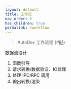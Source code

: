 ```yaml
---
layout: default
title: 工作流
nav_order: 9
has_children: true
permalink: /workflow
---
```


> AutoDev 工作流程 (#[81](https://github.com/unit-mesh/auto-dev/issues/81))

数据流设计

1. 函数引导
2. 请求转换/数据验证、IO处理
3. 处理 IPC/RPC 调用
4. 输出转换/渲染
